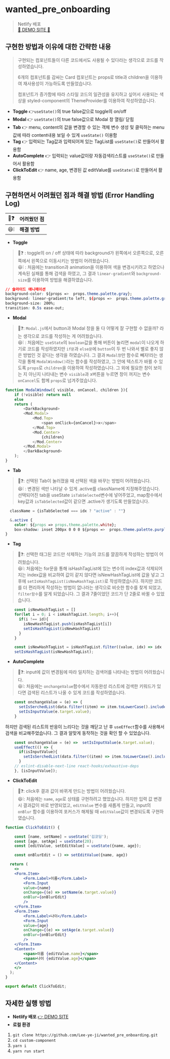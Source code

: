 # wanted_pre_onboarding
> Netlify 배포 </br>
[💜 DEMO SITE 💙](https://wanted-pre-onboarding-yeji.netlify.app/)

## 구현한 방법과 이유에 대한 간략한 내용
> 구현되는 컴포넌트들이 다른 코드에서도 사용될 수 있다라는 생각으로 코드를 작성하였습니다. </br>
>
> 6개의 컴포넌트를 감싸는 Card 컴포넌트는 props로 title과 children을 이용하여 재사용성이 가능하도록 만들었습니다.</br>
>
> 컴포넌트가 증가함에 따라 스타일 코드의 일관성을 유지하고 싶어서 사용되는 색상을 styled-component의 ThemeProvider를 이용하여 작성하였습니다.

- **Toggle** 
👉`useState()`의 true false값으로 toggle의 on/off
- **Modal**
👉 `useState()`의 true false값으로 Modal 창 열림/ 닫힘
- **Tab**
👉 menu, content의 값을 변경할 수 있는 객체 변수 생성 및 클릭하는 menu값에 따라 content내용 보일 수 있게 `useState()` 이용함
- **Tag**
👉 입력되는 Tag값과 입력되어져 있는 TagList를 `useState()`로 만들어서 활용함
- **AutoComplete**
👉 입력되는 value값이랑 자동검색리스트를 `useState()`로 만들어서 활용함
- **ClickToEdit**
👉 name, age, 변경된 값 editValue를 `useState()`로 만들어서 활용함

## 구현하면서 어려웠던 점과 해결 방법 (Error Handling Log)
| 🤯❓         | 어려웠던 점 |
| ---------- | ------------- |
| 😆❕ | <strong>해결 방법</strong> |

- **Toggle**
> 🤯❓ : toggle의 on / off 상태에 따라 background가 왼쪽에서 오른쪽으로, 오른쪽에서 왼쪽으로 이동시키는 방법이 어려웠습니다.</br>
> 😆❕ : 처음에는 transition과 animation을 이용하여 색을 변경시키려고 하였으나 계속된 실패를 통해 검색을 하였고, 
> 그 결과 `linear-gradient`와 `background-size`를 이용하여 방법을 해결하였습니다.
```css
// 슬라이드 애니메이션
background-color: ${props =>  props.theme.palette.gray};
background: linear-gradient(to left, ${props =>  props.theme.palette.gray} 50%, ${props =>  props.theme.palette.purple} 50%) right;
background-size: 200%;
transition: 0.5s ease-out;
```
- **Modal**
> 🤯❓: `Modal.js`에서 button과 Modal 창을 둘 다 어떻게 잘 구현할 수 없을까? 라는 생각으로 코드를 작성하는 게 어려웠습니다. </br>
> 😆❕ : 처음에는 `useState`의 `boolean`값을 통해 버튼이 눌리면 `modal`이 나오게 하기로 코드를 작성하였지만 `if문`과 `else문`에 `button`이 두 번 나와서 
> 별로 좋지 않은 방법인 것 같다는 생각을 하였습니다. 그 결과 `Modal창`만 함수로 빼자!라는 생각을 통해  `ModalWindow()`라는 함수를 작성하였고, 그 안에 텍스트가 바뀔 수 있도록 `props`로 `children`을 이용하여 작성하였습니다. 그 외에 필요한 창이 보이는 지 아닌지 나타내는 변수 `visible`과 x버튼을 누르면 창이 꺼지는 변수 `onCancel`도 함께 `props`로 넘겨주었습니다.
```js
function ModalWindow({ visible, onCancel, children }){
    if (!visible) return null
    else
    return (
        <DarkBackground>
        <Mod.Modal>
            <Mod.Top>
                <span onClick={onCancel}>x</span>
            </Mod.Top>
            <Mod.Center>
                {children}
            </Mod.Center>
        </Mod.Modal>
        </DarkBackground>
    );
}
```
- **Tab**
> 🤯❓: 선택된 Tab이 눌러졌을 때 선택된 색을 바꾸는 방법이 어려웠습니다. </br>
> 😆❕ : 변경된 색만 나타날 수 있게 .active를 className에 지정해주었습니다. 선택되어진 tab을 useState `isTabSelected`변수에 넣어주었고, map함수에서 key값과 `isTabSelected`값이 같으면 .active가 생기도록 만들었습니다. 
``` jsx
  className = {isTabSelected === idx ? "active" : ""}
```
```css
  &.active {
    color: ${props => props.theme.palette.white};
    box-shadow: inset 200px 0 0 0 ${props =>  props.theme.palette.purple };
}
```
- **Tag**
> 🤯❓: 선택한 태그된 코드만 삭제하는 기능의 코드를 깔끔하게 작성하는 방법이 어려웠습니다. </br> 
> 😆❕: 처음에는 for문을 통해 isHashTagList에 있는 변수의 index값과 삭제되어지는 index값을 비교하여 값이 같지 않다면 isNewHashTagList에 값을 넣고 그 후에 `setIsHashTagList(isNewHashTagList)`로 작성하였습니다. 하지만 코드를 더 편리하게 작성하는 방법이 없나라는 생각으로 비슷한 함수를 찾게 되었고, `filter함수`를 알게 되었습니다.
그 결과 7줄이었던 코드가 단 2줄로 바뀔 수 있었습니다.
```jsx
    const isNewHashTagList = []
    for(let i = 0; i < isHashTagList.length; i++){
      if(i !== id){
        isNewHashTagList.push(isHashTagList[i])
        setIsHashTagList(isNewHashTagList)
      }
    }
```
```jsx
    const isNewHashTagList = isHashTagList.filter((value, idx) => idx !== id);
    setIsHashTagList(isNewHashTagList);
```
- **AutoComplete**
> 🤯❓: input에 값이 변경됨에 따라 일치하는 검색어를 나타내는 방법이 어려웠습니다. </br> 
> 😆❕: 처음에는 `onchangeValue`함수에서 자동완성 리스트에 검색한 키워드가 있다면 검색된 리스트가 나올 수 있게 코드를 작성하였습니다.
```jsx
    const onchangeValue = (e) => {
      setIsSerchedList(data.filter((item) => item.toLowerCase().includes(isInputValue.toLowerCase())));
      setIsInputValue(e.target.value);
    }
```
하지만 검색된 리스트의 반응이 느리다는 것을 깨닫고 난 후 `useEffect`함수를 사용해서 검색을 비교해주었습니다. 그 결과 알맞게 동작하는 것을 확인 할 수 있었습니다.
```jsx
    const onchangeValue = (e) =>  setIsInputValue(e.target.value);
    useEffect(() => {
      if(isInputValue){
        setIsSerchedList(data.filter((item) => item.toLowerCase().includes(isInputValue.toLowerCase())))
      }
    // eslint-disable-next-line react-hooks/exhaustive-deps
    }, [isInputValue]);
```
- **ClickToEdit**
> 🤯❓: click후 결과 값이 바뀌게 만드는 방법이 어려웠습니다. </br> 
> 😆❕: 처음에는 `name`, `age`로 상태를 구현하려고 했었습니다. 하지만 입력 값 변경 시 결과값이 바로 반영되었고, `editValue` 변수를 새롭게 만들고, input의 `onBlur` 함수를 이용하여 포커스가 해제될 때  `editValue`값이 변경되도록 구현하였습니다.
```jsx
function ClickToEdit() {

    const [name, setName] = useState('김코딩');
    const [age, setAge] = useState(20);
    const [editValue, setEditValue] = useState({name, age});

    const onBlurEdit = () => setEditValue({name, age})

  return (
    <>
    <Form.Item>
        <Form.Label>이름</Form.Label>
        <Form.Input 
        value={name} 
        onChange={(e) => setName(e.target.value)}
        onBlur={onBlurEdit}
        />
    </Form.Item>
    <Form.Item>
        <Form.Label>나이</Form.Label>
        <Form.Input 
        value={age} 
        onChange={(e) => setAge(e.target.value)}
        onBlur={onBlurEdit}
        />
    </Form.Item>
    <Content>
        <span>이름 {editValue.name}</span>
        <span>나이 {editValue.age}</span>
    </Content>
    </>
  );
}

export default ClickToEdit;
```

## 자세한 실행 방법
* **Netlify 배포**
[👉 DEMO SITE](https://wanted-pre-onboarding-yeji.netlify.app/) </br>
* **로컬 환경**
1) `git clone https://github.com/Lee-ye-ji/wanted_pre_onboarding.git`
2) `cd custom-component`
3) `yarn i`
4) `yarn run start`
